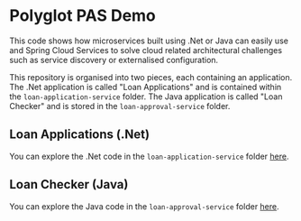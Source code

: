 # Polyglot PAS Demo

This code shows how microservices built using .Net or Java can easily use and Spring Cloud Services to solve cloud related architectural challenges such as service discovery or externalised configuration.

This repository is organised into two pieces, each containing an application. The .Net application is called "Loan Applications" and is contained within the `loan-application-service` folder. The Java application is called "Loan Checker" and is stored in the `loan-approval-service` folder.

## Loan Applications (.Net)

You can explore the .Net code in the `loan-application-service` folder [here][1].

## Loan Checker (Java)

You can explore the Java code in the `loan-approval-service` folder [here][2].

[1]: [/loan-application-service]
[2]: [/loan-approval-service]